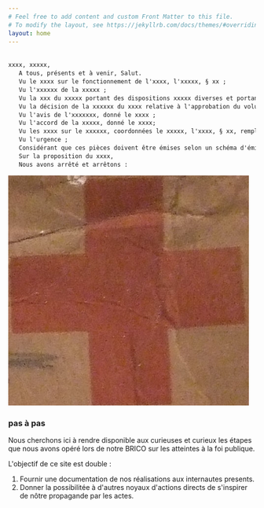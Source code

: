 ```yaml
---
# Feel free to add content and custom Front Matter to this file.
# To modify the layout, see https://jekyllrb.com/docs/themes/#overriding-theme-defaults
layout: home
---
```

                            

```markdown

xxxx, xxxxx,
   A tous, présents et à venir, Salut.
   Vu le xxxx sur le fonctionnement de l'xxxx, l'xxxxx, § xx ;
   Vu l'xxxxxx de la xxxxx ;
   Vu la xxx du xxxxx portant des dispositions xxxxx diverses et portant des mesures en matière de xxxxx, l'xxxx;
   Vu la décision de la xxxxxx du xxxx relative à l'approbation du volume de l'xxxxxxx;
   Vu l'avis de l'xxxxxxx, donné le xxxx ;
   Vu l'accord de la xxxxx, donné le xxxx;
   Vu les xxxx sur le xxxxxx, coordonnées le xxxxx, l'xxxx, § xx, remplacé par la xxx du xxxx et modifié par la xxx du xxxx ;
   Vu l'urgence ;
   Considérant que ces pièces doivent être émises selon un schéma d'émission strict ;
   Sur la proposition du xxxx,
   Nous avons arrêté et arrêtons :
```

![rfc](/assets/john.jpg)


### pas à pas 

Nous cherchons ici à rendre disponible aux curieuses et curieux les étapes que nous avons opéré lors de notre BRICO sur les atteintes à la foi publique. 

L'objectif de ce site est double :

1. Fournir une documentation de nos réalisations aux internautes presents.
2. Donner la possibilitée à d'autres noyaux d'actions directs de s'inspirer de nôtre propagande par les actes. 
 

